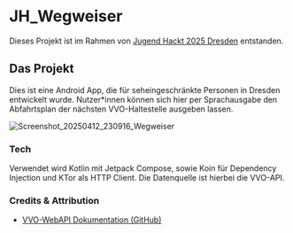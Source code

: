 # JH_Wegweiser
Dieses Projekt ist im Rahmen von [Jugend Hackt 2025 Dresden](https://jugendhackt.org/events/dresden/) entstanden.

## Das Projekt
Dies ist eine Android App, die für seheingeschränkte Personen in Dresden entwickelt wurde. Nutzer*innen können sich hier per Sprachausgabe den Abfahrtsplan der nächsten VVO-Haltestelle ausgeben lassen.

![Screenshot_20250412_230916_Wegweiser](https://github.com/user-attachments/assets/4b1b8520-273e-41f2-9fb7-7b31d815fbbf)

### Tech
Verwendet wird Kotlin mit Jetpack Compose, sowie Koin für Dependency Injection und KTor als HTTP Client. Die Datenquelle ist hierbei die VVO-API.

### Credits & Attribution
- [VVO-WebAPI Dokumentation (GitHub)](https://github.com/kiliankoe/vvo/blob/main/documentation/webapi.md)
